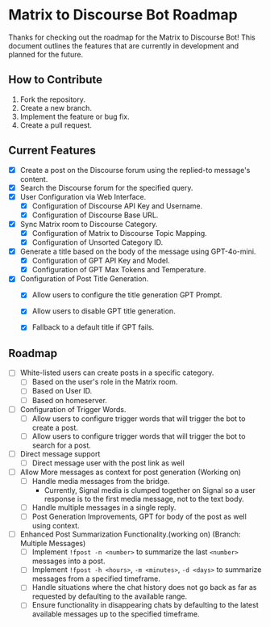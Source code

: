 # Matrix to Discourse Bot Roadmap
Thanks for checking out the roadmap for the Matrix to Discourse Bot! This document outlines the features that are currently in development and planned for the future.


## How to Contribute
1. Fork the repository.
2. Create a new branch.
3. Implement the feature or bug fix.
4. Create a pull request.

## Current Features
- [x] Create a post on the Discourse forum using the replied-to message's content.
- [x] Search the Discourse forum for the specified query.
- [x] User Configuration via Web Interface.
    - [x] Configuration of Discourse API Key and Username.
    - [x] Configuration of Discourse Base URL.
- [x] Sync Matrix room to Discourse Category.
    - [x] Configuration of Matrix to Discourse Topic Mapping.
    - [x] Configuration of Unsorted Category ID.
- [x] Generate a title based on the body of the message using GPT-4o-mini.
    - [x] Configuration of GPT API Key and Model.
    - [x] Configuration of GPT Max Tokens and Temperature.
- [x] Configuration of Post Title Generation.
    - [x] Allow users to configure the title generation GPT Prompt.
    - [x] Allow users to disable GPT title generation.
    - [x] Fallback to a default title if GPT fails.


## Roadmap
- [ ] White-listed users can create posts in a specific category.
    - [ ] Based on the user's role in the Matrix room.
    - [ ] Based on User ID.
    - [ ] Based on homeserver.
- [ ] Configuration of Trigger Words.
    - [ ] Allow users to configure trigger words that will trigger the bot to create a post.
    - [ ] Allow users to configure trigger words that will trigger the bot to search for a post.
- [ ] Direct message support
    - [ ] Direct message user with the post link as well
- [ ] Allow More messages as context for post generation (Working on)
    - [ ] Handle media messages from the bridge.
        - Currently, Signal media is clumped together on Signal so a user response is to the first media message, not to the text body.
    - [ ] Handle multiple messages in a single reply.
    - [ ] Post Generation Improvements, GPT for body of the post as well using context.
- [ ] Enhanced Post Summarization Functionality.(working on) (Branch: Multiple Messages)
    - [ ] Implement `!fpost -n <number>` to summarize the last `<number>` messages into a post.
    - [ ] Implement `!fpost -h <hours>`, `-m <minutes>`, `-d <days>` to summarize messages from a specified timeframe.
    - [ ] Handle situations where the chat history does not go back as far as requested by defaulting to the available range.
    - [ ] Ensure functionality in disappearing chats by defaulting to the latest available messages up to the specified timeframe.
